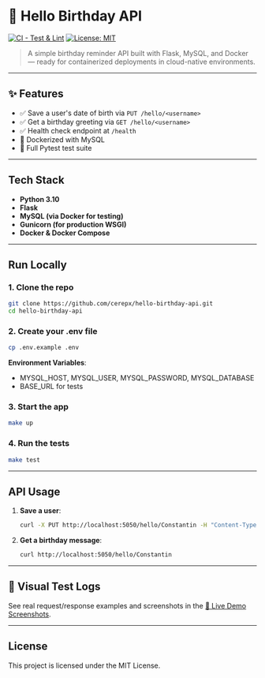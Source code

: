 # 🎂 Hello Birthday API

[![CI - Test & Lint](https://github.com/cerepx/hello-birthday-api/actions/workflows/ci.yml/badge.svg)](https://github.com/cerepx/hello-birthday-api/actions/workflows/ci.yml)
[![License: MIT](https://img.shields.io/badge/License-MIT-blue.svg)](LICENSE)

> A simple birthday reminder API built with Flask, MySQL, and Docker — ready for containerized deployments in cloud-native environments.

---

## ✨ Features

- ✅ Save a user's date of birth via `PUT /hello/<username>`
- ✅ Get a birthday greeting via `GET /hello/<username>`
- ✅ Health check endpoint at `/health`
- 🐳 Dockerized with MySQL
- 🧪 Full Pytest test suite

---

## Tech Stack

- **Python 3.10**
- **Flask**
- **MySQL (via Docker for testing)**
- **Gunicorn (for production WSGI)**
- **Docker & Docker Compose**

---

## Run Locally

### 1. Clone the repo

```bash
git clone https://github.com/cerepx/hello-birthday-api.git
cd hello-birthday-api
```

### 2. Create your .env file

```bash
cp .env.example .env
```

**Environment Variables**:
   - MYSQL_HOST, MYSQL_USER, MYSQL_PASSWORD, MYSQL_DATABASE
   - BASE_URL for tests

### 3. Start the app
   ```bash
   make up
   ```

### 4. Run the tests
   ```bash
   make test
   ```

---

## API Usage

1. **Save a user**:
   ```bash
   curl -X PUT http://localhost:5050/hello/Constantin -H "Content-Type: application/json" -d '{"dateOfBirth":"1985-04-16"}'
   ```

2. **Get a birthday message**:
   ```bash
   curl http://localhost:5050/hello/Constantin
   ```

---

## 🧪 Visual Test Logs

See real request/response examples and screenshots in the [📸 Live Demo Screenshots](docs/demo.md).

---

## License

This project is licensed under the MIT License.